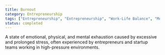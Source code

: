 ```yaml
---
title: Burnout
category: Entrepreneurship
tags: ["Entrepreneurship", "Entrepreneurship", "Work-Life Balance", "Mental Health"]
status: completed
---
```

A state of emotional, physical, and mental exhaustion caused by excessive and prolonged stress, often experienced by entrepreneurs and startup teams working in high-pressure environments.